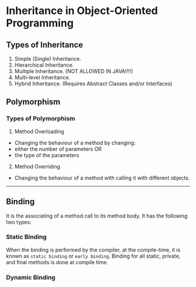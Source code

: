 # Inheritance in Object-Oriented Programming

## Types of Inheritance
1. Simple (Single) Inheritance.
2. Hierarchical Inheritance.
3. Multiple Inheritance. (NOT ALLOWED IN JAVA!!!!)
4. Multi-level Inheritance.
5. Hybrid Inheritance. (Requires Abstract Classes and/or Interfaces)


## Polymorphism
### Types of Polymorphism
1. Method Overloading
- Changing the behaviour of a method by changing:
- either the number of parameters OR
- the type of the parameters

2. Method Overriding
- Changing the behaviour of a method with calling it with different objects.


--- 
## Binding
It is the associating of a method call to its method body.
It has the following two types:

### Static Binding
When the binding  is performed by the compiler, at the compile-time, it is known as
`static binding` or `early binding`.
Binding for all static, private, and final methods is done at compile time.

### Dynamic Binding
